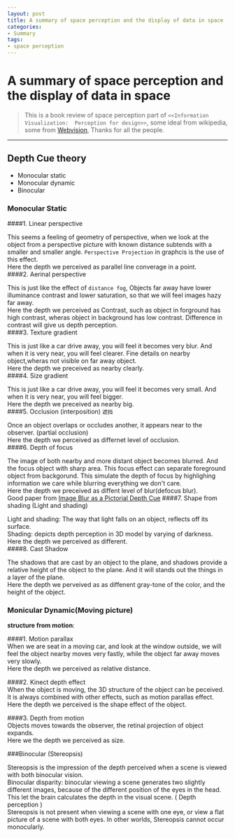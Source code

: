```yaml
---
layout: post
title: A summary of space perception and the display of data in space  
categories:
- Summary
tags:
- space perception
---
```


# A summary of space perception and the display of data in space   

>   This is a book review of  space perception part of `<<Information Visualization:  Perception for design>>`, some ideal from wikipedia, some from [Webvision](http://webvision.med.utah.edu/book/part-viii-gabac-receptors/perception-of-depth/), Thanks for all the people.    

------
##   Depth Cue theory  

*   Monocular static
*   Monocular dynamic
*   Binocular

###   Monocular Static

####1. Linear perspective

  This seems a feeling of geometry of perspective, when we look at the object from a perspective picture with known distance subtends with a smaller and smaller angle. `Perspective Projection` in graphcis is the use of this effect.    
  Here the depth we perceived as  parallel line converage in a point.     
####2. Aerinal perspective   

  This is just like the effect of `distance fog`, Objects far away have lower illuminance contrast and lower saturation, so that we will feel images hazy far away.          
  Here the depth we perceived as Contrast, such as object in forground has high contrast, wheras object in background has low contrast. Difference in contrast will give us depth perception.         
####3. Texture gradient    

   This is just like a car drive away, you will feel it becomes very blur. And when it is very near, you will feel clearer.  Fine details on nearby object,wheras not visible on far away object.     
   Here the depth we preceived as nearby clearly.     
####4. Size gradient    

   This is just like a car drive away, you will feel it becomes very small. And when it is very near, you will feel bigger.    
   Here the depth we preceived as nearby big.    
####5. Occlusion (interposition)  `遮挡`     
  
   Once an object overlaps or occludes another, it appears near to the observer. (partial occlusion)     
   Here the depth we perceived as differnet level of occlusion.    
####6. Depth of focus    

   The image of both nearby and more distant object becomes blurred. And the focus object with sharp area. This focus effect can separate foreground object from backgorund. This simulate the depth of focus by highlighing information we care while blurring everything we don't care.      
   Here  the depth we preceived as diffent level of blur(defocus blur).    
   Good paper from [Image Blur as a Pictorial Depth Cue](http://rspb.royalsocietypublishing.org/content/263/1367/169.full.pdf)
####7. Shape from shading (Light and shading)     

   Light and shading: The way that light falls on an object, reflects off its surface.    
   Shading: depicts depth perception in 3D model by varying of darkness.        
Here the depth we perceived as different.    
####8. Cast Shadow    

  The shadows that are cast by an object to the plane, and shadows provide a relative height of the object to the plane. And it will stands out the things in a layer of the plane.     
Here the depth we perveived as as diffenent gray-tone of the color, and the height of the object.     

### Monicular Dynamic(Moving picture)    

__structure from motion__:       

####1. Motion parallax        
When we are seat in a moving car, and look at the window outside, we will feel the object nearby moves very fastly, while the object far away moves very slowly.    
Here the depth we perceived as relative distance.        
 
####2. Kinect depth effect      
When the object is moving, the 3D structure of the object can be peceived. It is always combined with other effects, such as motion parallas effect.    
Here the depth we perceived is the shape effect of the object.     

####3. Depth from motion    
Objects moves towards the observer, the retinal projection of object expands.   
Here we the depth we perceived as size.    

###Binocular (Stereopsis)    

Stereopsis is the impression of the depth perceived when a scene is viewed with both binocular vision.    
Binocular disparity: binocular viewing a scene generates two slightly different images, because of the different position of the eyes in the head. This let the brain calculates the depth in the visual scene.  ( Depth perception )   
Stereopsis is not present when viewing a scene with one eye, or view a flat picture of a scene with both eyes. In other worlds, Stereopsis cannot occur monocularly.    



